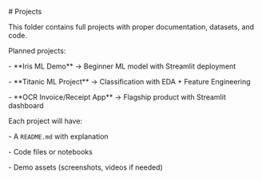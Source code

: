 \# Projects



This folder contains full projects with proper documentation, datasets, and code.  



Planned projects:

\- \*\*Iris ML Demo\*\* → Beginner ML model with Streamlit deployment  

\- \*\*Titanic ML Project\*\* → Classification with EDA + Feature Engineering  

\- \*\*OCR Invoice/Receipt App\*\* → Flagship product with Streamlit dashboard  



Each project will have:

\- A `README.md` with explanation

\- Code files or notebooks

\- Demo assets (screenshots, videos if needed)



